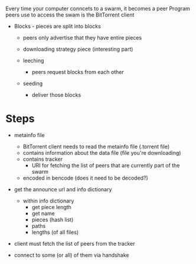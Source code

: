 Every time your computer conncets to a swarm, it becomes a peer
Program peers use to access the swam is the BitTorrent client


* Blocks - pieces are split into blocks
  * peers only advertise that they have entire pieces
  * downloading strategy piece (interesting part)

  * leeching
    * peers request blocks from each other
  * seeding
    * deliver those blocks

Steps
=====
* metainfo file
  * BitTorrent client needs to read the metainfo file (.torrent file)
  * contains information about the data file (file you're downloading)
  * contains tracker
    * URI for fetching the list of peers that are currently part of the swarm
  * encoded in bencode (does it need to be decoded?)


* get the announce url and info dictionary
  * within info dictionary
    * get piece length
    * get name
    * pieces (hash list)
    * paths
    * lengths (of all files)

* client must fetch the list of peers from the tracker
* connect to some (or all) of them via handshake